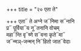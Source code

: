 +++
title = "२० एता ते"

+++
एता᳓ ते अग्ने ज᳓निमा स᳓नानि  
प्र᳓ पूर्विया᳓य नू᳓तनानि वोचम्  
महा᳓न्ति वृ᳓ष्णे स᳓वना कृते᳓मा᳓  
ज᳓न्मञ्-जन्मन् नि᳓हितो जात᳓वेदाः
